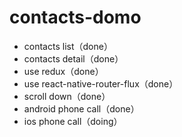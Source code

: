 # contacts-domo

- contacts list（done）
- contacts detail（done）
- use redux（done）
- use react-native-router-flux（done）
- scroll down（done）
- android phone call（done）
- ios phone call（doing）
